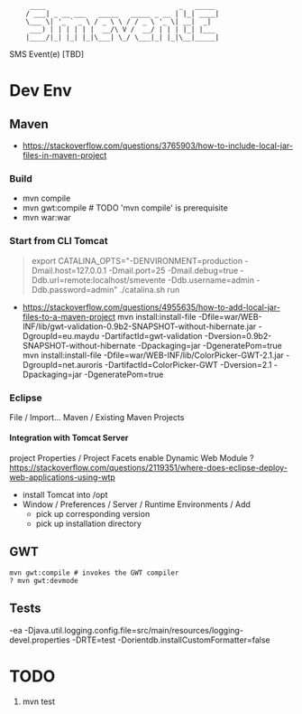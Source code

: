          ____                                 _   _____
        / ___| _ __ ___   _____   _____ _ __ | |_| ____|
        \___ \| '_ ` _ \ / _ \ \ / / _ \ '_ \| __|  _|  
         ___) | | | | | |  __/\ V /  __/ | | | |_| |___
        |____/|_| |_| |_|\___| \_/ \___|_| |_|\__|_____|


SMS Event(e) [TBD]


# Dev Env
## Maven
* https://stackoverflow.com/questions/3765903/how-to-include-local-jar-files-in-maven-project

### Build
* mvn compile
* mvn gwt:compile # TODO 'mvn compile' is prerequisite
* mvn war:war

### Start from CLI Tomcat
> export CATALINA_OPTS="-DENVIRONMENT=production -Dmail.host=127.0.0.1 -Dmail.port=25 -Dmail.debug=true -Ddb.url=remote:localhost/smevente -Ddb.username=admin -Ddb.password=admin"
> ./catalina.sh run


* https://stackoverflow.com/questions/4955635/how-to-add-local-jar-files-to-a-maven-project
mvn install:install-file -Dfile=war/WEB-INF/lib/gwt-validation-0.9b2-SNAPSHOT-without-hibernate.jar -DgroupId=eu.maydu -DartifactId=gwt-validation -Dversion=0.9b2-SNAPSHOT-without-hibernate -Dpackaging=jar -DgeneratePom=true
mvn install:install-file -Dfile=war/WEB-INF/lib/ColorPicker-GWT-2.1.jar -DgroupId=net.auroris -DartifactId=ColorPicker-GWT -Dversion=2.1 -Dpackaging=jar -DgeneratePom=true

### Eclipse
File / Import...
  Maven / Existing Maven Projects
  
#### Integration with Tomcat Server
project Properties / Project Facets
  enable Dynamic Web Module
? https://stackoverflow.com/questions/2119351/where-does-eclipse-deploy-web-applications-using-wtp

* install Tomcat into /opt
* Window / Preferences / Server / Runtime Environments / Add
  * pick up corresponding version
  * pick up installation directory

## GWT
```
mvn gwt:compile # invokes the GWT compiler
? mvn gwt:devmode 
```

## Tests
-ea -Djava.util.logging.config.file=src/main/resources/logging-devel.properties -DRTE=test -Dorientdb.installCustomFormatter=false

# TODO
1. mvn test